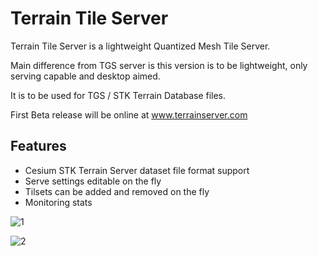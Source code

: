 # Terrain Tile Server

Terrain Tile Server is a lightweight Quantized Mesh Tile Server.

Main difference from TGS server is this version is to be lightweight, only serving capable and desktop aimed.

It is to be used for TGS / STK Terrain Database files.

First Beta release will be online at www.terrainserver.com

## Features

* Cesium STK Terrain Server dataset file format support
* Serve settings editable on the fly
* Tilsets can be added and removed on the fly
* Monitoring stats

![1](https://dl.dropboxusercontent.com/s/qtuosbpvoxysghj/1.png?dl=0)

![2](https://dl.dropboxusercontent.com/s/i9i7996xu5fg28s/2.png?dl=0)

